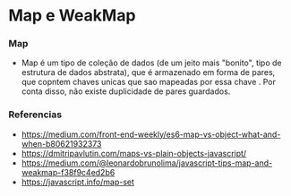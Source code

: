# Map e WeakMap

### Map

- Map é um tipo de coleção de dados (de um jeito mais "bonito",  tipo de estrutura de dados abstrata), que é armazenado em forma de pares, que copntem chaves unicas que sao mapeadas por essa chave
. Por conta disso, não existe duplicidade de pares guardados.


### Referencias

- https://medium.com/front-end-weekly/es6-map-vs-object-what-and-when-b80621932373
- https://dmitripavlutin.com/maps-vs-plain-objects-javascript/
- https://medium.com/@leonardobrunolima/javascript-tips-map-and-weakmap-f38f9c4ed2b6
- https://javascript.info/map-set